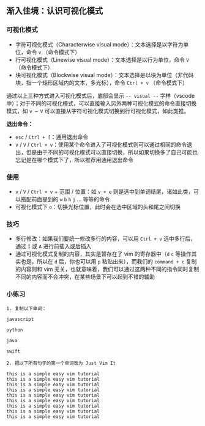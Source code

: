 ## 渐入佳境：认识可视化模式

### 可视化模式

  - 字符可视化模式（Characterwise visual mode）：文本选择是以字符为单位，命令 `v` （命令模式下）
  - 行可视化模式（Linewise visual mode）：文本选择是以行为单位，命令 `V` （命令模式下）
  - 块可视化模式（Blockwise visual mode）：文本选择是以块为单位（非代码块，指一个矩形区域内的文本，多光标），命令 `Ctrl + v` （命令模式下）

通过以上三种方式进入可视化模式后，底部会显示 `-- visual --` 字样（vscode中）；对于不同的可视化模式，可以直接输入另外两种可视化模式的命令直接切换模式，如 `v → V` 可以直接从字符可视化模式切换到行可视化模式，如此类推。

  **退出命令：**
  -  `esc` / `Ctrl + [`：通用退出命令
  - `v` / `V` / `Ctrl + v`：使用某个命令进入了可视化模式则可以通过相同的命令退出，但是由于不同的可视化模式可以直接切换，所以如果切换多了自己可能也忘记是在哪个模式下了，所以推荐用通用退出命令

### 使用

  - `v` / `V` / `Ctrl + v` + 范围 / 位置：如 `v + e` 则是选中到单词结尾，诸如此类，可以搭配前面提到的 `w` `b` `h` `j` ... 等等的命令
  - 可视化模式下 `o`：切换光标位置，此时会在选中区域的头和尾之间切换

### 技巧

  - 多行修改：如果我们要统一修改多行的内容，可以用 `Ctrl + v` 选中多行后，通过 `I` 或 `A` 进行前插入或后插入 
  - 通过可视化模式复制的内容，其实是暂存在了 vim 的寄存器中（`d` `c` 等操作其实也是，所以在 `d` 后，你也可以用 `p` 粘贴出来），而我们的 `command + c` 复制的内容则和 vim 无关，也就意味着，我们可以通过这两种不同的指令同时复制不同的内容而不会冲突，在某些场景下可以起到不错的辅助

### 小练习

```
1. 复制以下单词：

javascript

python

java

swift

2. 把以下所有句子的第一个单词改为 Just Vim It

this is a simple easy vim tutorial
this is a simple easy vim tutorial
this is a simple easy vim tutorial
this is a simple easy vim tutorial
this is a simple easy vim tutorial
this is a simple easy vim tutorial
this is a simple easy vim tutorial
this is a simple easy vim tutorial
this is a simple easy vim tutorial

```